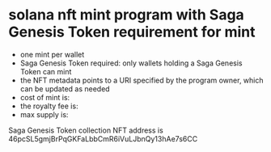 # solana nft mint program with Saga Genesis Token requirement for mint 

- one mint per wallet
- Saga Genesis Token required: only wallets holding a Saga Genesis Token can mint
- the NFT metadata points to a URI specified by the program owner, which can be updated as needed
- cost of mint is: 
- the royalty fee is: 
- max supply is:

Saga Genesis Token collection NFT address is 46pcSL5gmjBrPqGKFaLbbCmR6iVuLJbnQy13hAe7s6CC
